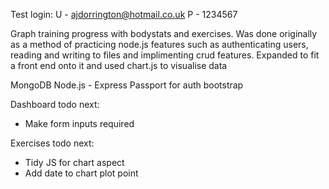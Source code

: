 Test login: 
U - ajdorrington@hotmail.co.uk
P - 1234567


Graph training progress with bodystats and exercises. Was done originally as a method of practicing node.js features such as authenticating users, reading and writing to files and implimenting crud features. Expanded to fit a front end onto it and used chart.js to visualise data

MongoDB
Node.js - Express
Passport for auth
bootstrap

Dashboard todo next:
 - Make form inputs required

Exercises todo next:
 - Tidy JS for chart aspect
 - Add date to chart plot point
 